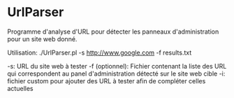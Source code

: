 # UrlParser
Programme d'analyse d'URL pour détecter les panneaux d'administration pour un site web donné.

Utilisation:
./UrlParser.pl -s http://www.google.com -f results.txt

-s: URL du site web à tester
-f (optionnel): Fichier contenant la liste des URL qui correspondent au panel d'administration détecté sur le site web cible
-i: fichier custom pour ajouter des URL à tester afin de compléter celles actuelles
